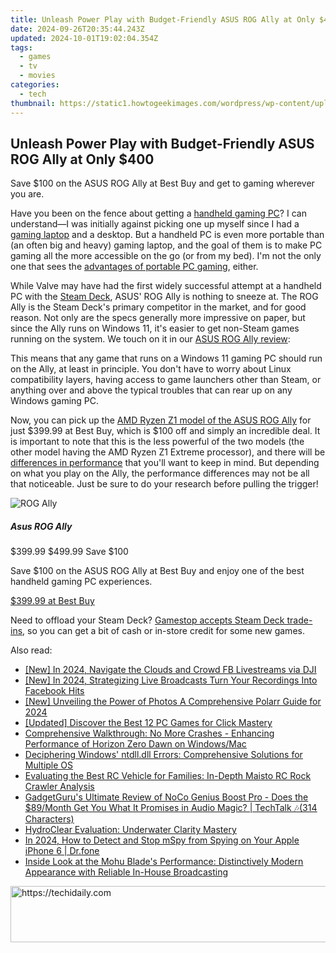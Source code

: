 ```yaml
---
title: Unleash Power Play with Budget-Friendly ASUS ROG Ally at Only $400
date: 2024-09-26T20:35:44.243Z
updated: 2024-10-01T19:02:04.354Z
tags:
  - games
  - tv
  - movies
categories:
  - tech
thumbnail: https://static1.howtogeekimages.com/wordpress/wp-content/uploads/2024/04/edit-command-center-open-on-the-asus-rog-ally.jpg
---
```


## Unleash Power Play with Budget-Friendly ASUS ROG Ally at Only $400

Save $100 on the ASUS ROG Ally at Best Buy and get to gaming wherever you are.

 Have you been on the fence about getting a [handheld gaming PC](https://hardware-tips.techidaily.com/the-ultimate-guide-to-tech-devices-by-toms-authority-in-hardware/)? I can understand—I was initially against picking one up myself since I had a [gaming laptop](https://facebook-video-share.techidaily.com/updated-premium-notebooks-select-the-best-for-professional-edits/) and a desktop. But a handheld PC is even more portable than (an often big and heavy) gaming laptop, and the goal of them is to make PC gaming all the more accessible on the go (or from my bed). I'm not the only one that sees the [advantages of portable PC gaming](https://visual-screen-recording.techidaily.com/new-2024-approved-utilizing-internal-screen-recording-on-huaweis-mate-1020-and-p-models-p20-p10/), either.

 While Valve may have had the first widely successful attempt at a handheld PC with the [Steam Deck](https://review-topics.techidaily.com/in-2024-complete-tutorial-to-use-vpna-to-fake-gps-location-on-vivo-x100-drfone-by-drfone-virtual-android/), ASUS' ROG Ally is nothing to sneeze at. The ROG Ally is the Steam Deck's primary competitor in the market, and for good reason. Not only are the specs generally more impressive on paper, but since the Ally runs on Windows 11, it's easier to get non-Steam games running on the system. We touch on it in our [ASUS ROG Ally review](https://some-guidance.techidaily.com/2024-approved-streamline-and-shine-the-top-5-video-quality-tools/):

 This means that any game that runs on a Windows 11 gaming PC should run on the Ally, at least in principle. You don't have to worry about Linux compatibility layers, having access to game launchers other than Steam, or anything over and above the typical troubles that can rear up on any Windows gaming PC.

 Now, you can pick up the [AMD Ryzen Z1 model of the ASUS ROG Ally](https://shop-links.co/link/?exclusive=1&publisher_slug=itechdaily19598&url=https%3A%2F%2Fwww.bestbuy.com%2Fsite%2Fasus-rog-ally-7-120hz-fhd-1080p-gaming-handheld-amd-ryzen-z1-processor-512gb-white%2F6543664.p%3FskuId%3D6543664) for just $399.99 at Best Buy, which is $100 off and simply an incredible deal. It is important to note that this is the less powerful of the two models (the other model having the AMD Ryzen Z1 Extreme processor), and there will be [differences in performance](https://rog.asus.com/articles/rog-ally/rog-ally-z1-vs-z1-extreme-performance--features-compared/) that you'll want to keep in mind. But depending on what you play on the Ally, the performance differences may not be all that noticeable. Just be sure to do your research before pulling the trigger!

![ROG Ally](https://static1.howtogeekimages.com/wordpress/wp-content/uploads/2023/08/20230814_093658-1.jpg) 

#####  Asus ROG Ally

$399.99 $499.99 Save $100 

Save $100 on the ASUS ROG Ally at Best Buy and enjoy one of the best handheld gaming PC experiences.

[$399.99 at Best Buy](https://shop-links.co/link/?exclusive=1&publisher_slug=itechdaily19598&url=https%3A%2F%2Fwww.bestbuy.com%2Fsite%2Fasus-rog-ally-7-120hz-fhd-1080p-gaming-handheld-amd-ryzen-z1-processor-512gb-white%2F6543664.p%3FskuId%3D6543664) 

 Need to offload your Steam Deck? [Gamestop accepts Steam Deck trade-ins](https://www.gamestop.com/trade/?cgid=pc-gaming-trade-values&wizard=true&q=Steam%20Deck), so you can get a bit of cash or in-store credit for some new games.

<ins class="adsbygoogle"
     style="display:block"
     data-ad-format="autorelaxed"
     data-ad-client="ca-pub-7571918770474297"
     data-ad-slot="1223367746"></ins>

<ins class="adsbygoogle"
     style="display:block"
     data-ad-client="ca-pub-7571918770474297"
     data-ad-slot="8358498916"
     data-ad-format="auto"
     data-full-width-responsive="true"></ins>

<span class="atpl-alsoreadstyle">Also read:</span>
<div><ul>
<li><a href="https://facebook-videos.techidaily.com/new-in-2024-navigate-the-clouds-and-crowd-fb-livestreams-via-dji/"><u>[New] In 2024, Navigate the Clouds and Crowd FB Livestreams via DJI</u></a></li>
<li><a href="https://facebook-clips.techidaily.com/new-in-2024-strategizing-live-broadcasts-turn-your-recordings-into-facebook-hits/"><u>[New] In 2024, Strategizing Live Broadcasts Turn Your Recordings Into Facebook Hits</u></a></li>
<li><a href="https://vp-tips.techidaily.com/new-unveiling-the-power-of-photos-a-comprehensive-polarr-guide-for-2024/"><u>[New] Unveiling the Power of Photos A Comprehensive Polarr Guide for 2024</u></a></li>
<li><a href="https://screen-video-capture.techidaily.com/updated-discover-the-best-12-pc-games-for-click-mastery/"><u>[Updated] Discover the Best 12 PC Games for Click Mastery</u></a></li>
<li><a href="https://win-answers.techidaily.com/comprehensive-walkthrough-no-more-crashes-enhancing-performance-of-horizon-zero-dawn-on-windowsmac/"><u>Comprehensive Walkthrough: No More Crashes - Enhancing Performance of Horizon Zero Dawn on Windows/Mac</u></a></li>
<li><a href="https://technical-tips.techidaily.com/deciphering-windows-ntdlldll-errors-comprehensive-solutions-for-multiple-os/"><u>Deciphering Windows' ntdll.dll Errors: Comprehensive Solutions for Multiple OS</u></a></li>
<li><a href="https://buynow-tips.techidaily.com/evaluating-the-best-rc-vehicle-for-families-in-depth-maisto-rc-rock-crawler-analysis/"><u>Evaluating the Best RC Vehicle for Families: In-Depth Maisto RC Rock Crawler Analysis</u></a></li>
<li><a href="https://buynow-tips.techidaily.com/gadgetgurus-ultimate-review-of-noco-genius-boost-pro-does-the-89month-get-you-what-it-promises-in-audio-magic-techtalk-314-characters/"><u>GadgetGuru's Ultimate Review of NoCo Genius Boost Pro - Does the $89/Month Get You What It Promises in Audio Magic? | TechTalk 🎶(314 Characters)</u></a></li>
<li><a href="https://buynow-tips.techidaily.com/hydroclear-evaluation-underwater-clarity-mastery/"><u>HydroClear Evaluation: Underwater Clarity Mastery</u></a></li>
<li><a href="https://location-social.techidaily.com/in-2024-how-to-detect-and-stop-mspy-from-spying-on-your-apple-iphone-6-drfone-by-drfone-virtual-ios/"><u>In 2024, How to Detect and Stop mSpy from Spying on Your Apple iPhone 6 | Dr.fone</u></a></li>
<li><a href="https://buynow-tips.techidaily.com/inside-look-at-the-mohu-blades-performance-distinctively-modern-appearance-with-reliable-in-house-broadcasting/"><u>Inside Look at the Mohu Blade's Performance: Distinctively Modern Appearance with Reliable In-House Broadcasting</u></a></li>
</ul></div>

<!-- affiliate ads begin -->
<a href="https://imp.i357552.net/c/5597632/977686/11832" target="_top" id="977686">
  <img src="//a.impactradius-go.com/display-ad/11832-977686" border="0" alt="https://techidaily.com" width="728" height="90"/>
</a>
<img height="0" width="0" src="https://imp.i357552.net/i/5597632/977686/11832" style="position:absolute;visibility:hidden;" border="0" />
<!-- affiliate ads end -->


